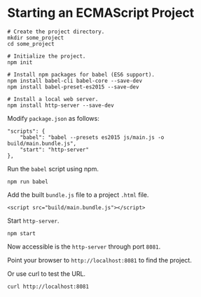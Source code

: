 Starting an ECMAScript Project
==============================

~~~~~~shell
# Create the project directory.
mkdir some_project
cd some_project

# Initialize the project.
npm init

# Install npm packages for babel (ES6 support).
npm install babel-cli babel-core --save-dev
npm install babel-preset-es2015 --save-dev

# Install a local web server.
npm install http-server --save-dev
~~~~~~

Modify `package.json` as follows:

~~~~~~shell
"scripts": {
    "babel": "babel --presets es2015 js/main.js -o build/main.bundle.js",
    "start": "http-server"
},
~~~~~~

Run the `babel` script using npm.


~~~~~~shell
npm run babel
~~~~~~

Add the built `bundle.js` file to a project `.html` file.


~~~~~~shell
<script src="build/main.bundle.js"></script>
~~~~~~

Start `http-server`.

~~~~~~shell
npm start
~~~~~~

Now accessible is the `http-server` through port `8081`.

Point your browser to `http://localhost:8081` to find the project.

Or use curl to test the URL.

~~~~~~shell
curl http://localhost:8081
~~~~~~
